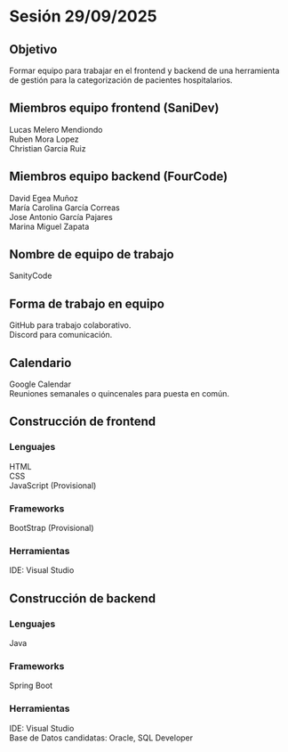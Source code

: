 # Sesión 29/09/2025

## Objetivo
Formar equipo para trabajar en el frontend y backend de una herramienta de gestión para la categorización de pacientes hospitalarios.

## Miembros equipo frontend (SaniDev)
Lucas Melero Mendiondo  
Ruben Mora Lopez  
Christian Garcia Ruiz

## Miembros equipo backend (FourCode)
David Egea Muñoz  
María Carolina García Correas  
Jose Antonio García Pajares  
Marina Miguel Zapata  

## Nombre de equipo de trabajo
SanityCode

## Forma de trabajo en equipo
GitHub para trabajo colaborativo.  
Discord para comunicación.

## Calendario
Google Calendar
<br>Reuniones semanales o quincenales para puesta en común.

## Construcción de frontend
### Lenguajes
HTML  
CSS  
JavaScript (Provisional)

### Frameworks
BootStrap (Provisional)

### Herramientas
IDE: Visual Studio 


## Construcción de backend
### Lenguajes
Java

### Frameworks
Spring Boot

### Herramientas
IDE: Visual Studio  
Base de Datos candidatas: Oracle, SQL Developer

